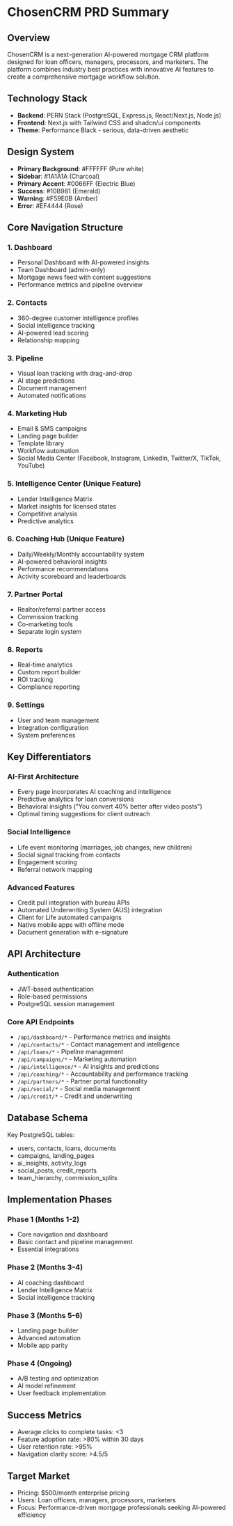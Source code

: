 # ChosenCRM PRD Summary

## Overview

ChosenCRM is a next-generation AI-powered mortgage CRM platform designed for loan officers, managers, processors, and marketers. The platform combines industry best practices with innovative AI features to create a comprehensive mortgage workflow solution.

## Technology Stack

- **Backend**: PERN Stack (PostgreSQL, Express.js, React/Next.js, Node.js)
- **Frontend**: Next.js with Tailwind CSS and shadcn/ui components
- **Theme**: Performance Black - serious, data-driven aesthetic

## Design System

- **Primary Background**: #FFFFFF (Pure white)
- **Sidebar**: #1A1A1A (Charcoal)
- **Primary Accent**: #0066FF (Electric Blue)
- **Success**: #10B981 (Emerald)
- **Warning**: #F59E0B (Amber)
- **Error**: #EF4444 (Rose)

## Core Navigation Structure

### 1. Dashboard

- Personal Dashboard with AI-powered insights
- Team Dashboard (admin-only)
- Mortgage news feed with content suggestions
- Performance metrics and pipeline overview

### 2. Contacts

- 360-degree customer intelligence profiles
- Social intelligence tracking
- AI-powered lead scoring
- Relationship mapping

### 3. Pipeline

- Visual loan tracking with drag-and-drop
- AI stage predictions
- Document management
- Automated notifications

### 4. Marketing Hub

- Email & SMS campaigns
- Landing page builder
- Template library
- Workflow automation
- Social Media Center (Facebook, Instagram, LinkedIn, Twitter/X, TikTok, YouTube)

### 5. Intelligence Center (Unique Feature)

- Lender Intelligence Matrix
- Market insights for licensed states
- Competitive analysis
- Predictive analytics

### 6. Coaching Hub (Unique Feature)

- Daily/Weekly/Monthly accountability system
- AI-powered behavioral insights
- Performance recommendations
- Activity scoreboard and leaderboards

### 7. Partner Portal

- Realtor/referral partner access
- Commission tracking
- Co-marketing tools
- Separate login system

### 8. Reports

- Real-time analytics
- Custom report builder
- ROI tracking
- Compliance reporting

### 9. Settings

- User and team management
- Integration configuration
- System preferences

## Key Differentiators

### AI-First Architecture

- Every page incorporates AI coaching and intelligence
- Predictive analytics for loan conversions
- Behavioral insights ("You convert 40% better after video posts")
- Optimal timing suggestions for client outreach

### Social Intelligence

- Life event monitoring (marriages, job changes, new children)
- Social signal tracking from contacts
- Engagement scoring
- Referral network mapping

### Advanced Features

- Credit pull integration with bureau APIs
- Automated Underwriting System (AUS) integration
- Client for Life automated campaigns
- Native mobile apps with offline mode
- Document generation with e-signature

## API Architecture

### Authentication

- JWT-based authentication
- Role-based permissions
- PostgreSQL session management

### Core API Endpoints

- `/api/dashboard/*` - Performance metrics and insights
- `/api/contacts/*` - Contact management and intelligence
- `/api/loans/*` - Pipeline management
- `/api/campaigns/*` - Marketing automation
- `/api/intelligence/*` - AI insights and predictions
- `/api/coaching/*` - Accountability and performance tracking
- `/api/partners/*` - Partner portal functionality
- `/api/social/*` - Social media management
- `/api/credit/*` - Credit and underwriting

## Database Schema

Key PostgreSQL tables:

- users, contacts, loans, documents
- campaigns, landing_pages
- ai_insights, activity_logs
- social_posts, credit_reports
- team_hierarchy, commission_splits

## Implementation Phases

### Phase 1 (Months 1-2)

- Core navigation and dashboard
- Basic contact and pipeline management
- Essential integrations

### Phase 2 (Months 3-4)

- AI coaching dashboard
- Lender Intelligence Matrix
- Social intelligence tracking

### Phase 3 (Months 5-6)

- Landing page builder
- Advanced automation
- Mobile app parity

### Phase 4 (Ongoing)

- A/B testing and optimization
- AI model refinement
- User feedback implementation

## Success Metrics

- Average clicks to complete tasks: <3
- Feature adoption rate: >80% within 30 days
- User retention rate: >95%
- Navigation clarity score: >4.5/5

## Target Market

- Pricing: $500/month enterprise pricing
- Users: Loan officers, managers, processors, marketers
- Focus: Performance-driven mortgage professionals seeking AI-powered efficiency

